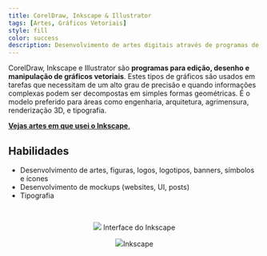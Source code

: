 ```yaml
---
title: CorelDraw, Inkscape & Illustrator
tags: [Artes, Gráficos Vetoriais]
style: fill
color: success
description: Desenvolvimento de artes digitais através de programas de gráficos vetoriais.
---
```


​CorelDraw, Inkscape e Illustrator são **programas para edição, desenho e manipulação de gráficos vetoriais**. Estes tipos de gráficos são usados em tarefas que necessitam de um alto grau de precisão e quando informações complexas podem ser decompostas em simples formas geométricas. É o modelo preferido para áreas como engenharia, arquitetura, agrimensura, renderização 3D, e tipografia.

[**Vejas artes em que usei o Inkscape**.]()

## Habilidades

* Desenvolvimento de artes, figuras, logos, logotipos, banners, símbolos e ícones
* Desenvolvimento de mockups (websites, UI, posts)
* Tipografia

<br>

<p align="center">
<img src="https://upload.wikimedia.org/wikipedia/commons/thumb/e/ee/Inkscape_1.1_screenshot.png/1024px-Inkscape_1.1_screenshot.png">
Interface do Inkscape
</p>



<p align="center"><img src="https://upload.wikimedia.org/wikipedia/commons/thumb/e/ee/Inkscape_1.1_screenshot.png/1024px-Inkscape_1.1_screenshot.png">Inkscape</p>
